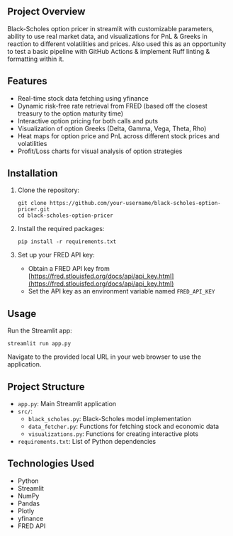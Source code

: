 ## Project Overview

Black-Scholes option pricer in streamlit with customizable parameters, ability to use real market data, and visualizations for PnL & Greeks in reaction to different volatilities and prices. Also used this as an opportunity to test a basic pipeline with GitHub Actions & implement Ruff linting & formatting within it.

## Features

- Real-time stock data fetching using yfinance
- Dynamic risk-free rate retrieval from FRED (based off the closest treasury to the option maturity time)
- Interactive option pricing for both calls and puts
- Visualization of option Greeks (Delta, Gamma, Vega, Theta, Rho)
- Heat maps for option price and PnL across different stock prices and volatilities
- Profit/Loss charts for visual analysis of option strategies

## Installation

1. Clone the repository:
   ```
   git clone https://github.com/your-username/black-scholes-option-pricer.git
   cd black-scholes-option-pricer
   ```

2. Install the required packages:
   ```
   pip install -r requirements.txt
   ```

3. Set up your FRED API key:
   - Obtain a FRED API key from [https://fred.stlouisfed.org/docs/api/api_key.html](https://fred.stlouisfed.org/docs/api/api_key.html)
   - Set the API key as an environment variable named `FRED_API_KEY`

## Usage

Run the Streamlit app:
```
streamlit run app.py
```

Navigate to the provided local URL in your web browser to use the application.

## Project Structure

- `app.py`: Main Streamlit application
- `src/`:
  - `black_scholes.py`: Black-Scholes model implementation
  - `data_fetcher.py`: Functions for fetching stock and economic data
  - `visualizations.py`: Functions for creating interactive plots
- `requirements.txt`: List of Python dependencies

## Technologies Used

- Python
- Streamlit
- NumPy
- Pandas
- Plotly
- yfinance
- FRED API
